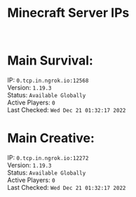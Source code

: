 
# Minecraft Server IPs

</br><h1>Main Survival:</h1>IP: `0.tcp.in.ngrok.io:12568` </br> Version: `1.19.3` </br> Status: `Available Globally` </br> Active Players: `0` </br> Last Checked: `Wed Dec 21 01:32:17 2022`
</br><h1>Main Creative:</h1>IP: `0.tcp.in.ngrok.io:12272` </br> Version: `1.19.3` </br> Status: `Available Globally` </br> Active Players: `0` </br> Last Checked: `Wed Dec 21 01:32:17 2022`

